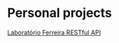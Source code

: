 # Personal projects

[Laboratório Ferreira RESTful API](https://github.com/danilloism/laboratorio_ferreira_api)